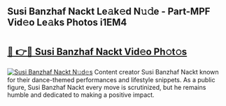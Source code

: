 ## Susi Banzhaf Nackt Le𝚊k𝚎d N𝚞𝚍e - Part-MPF Vid𝚎o Le𝚊ks Photos i1EM4

# <h2><a href="http://fbaawew.evod.top/?m=Susi+Banzhaf+Nackt">🔗 👉🔴 Susi Banzhaf Nackt Vid𝚎o Ph𝚘t𝚘s</a></h2>

[![Susi Banzhaf Nackt N𝚞d𝚎s](https://i.imgur.com/8V9OHl7.gif)](http://fbaawew.evod.top/?m=Susi+Banzhaf+Nackt)
Content creator Susi Banzhaf Nackt known for their dance-themed performances and lifestyle snippets. As a public figure, Susi Banzhaf Nackt every move is scrutinized, but he remains humble and dedicated to making a positive impact. 
